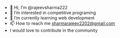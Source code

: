 - 👋 Hi, I’m @rajeevsharma222
- 👀 I’m interested in competitive programing
- 🌱 I’m currently learning web development
- 📫 How to reach me sharmarajeev2202@gmail.com
- I would love to contribute in the community

<!---
rajeevsharma222/rajeevsharma222 is a ✨ special ✨ repository because its `README.md` (this file) appears on your GitHub profile.
You can click the Preview link to take a look at your changes.
--->
